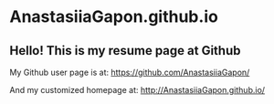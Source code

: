 # AnastasiiaGapon.github.io

## Hello! This is my resume page at Github

My Github user page is at: 
https://github.com/AnastasiiaGapon/

And my customized homepage at:
http://AnastasiiaGapon.github.io/
